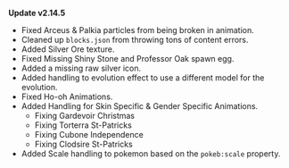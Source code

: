 **Update v2.14.5**

- Fixed Arceus & Palkia particles from being broken in animation.
- Cleaned up `blocks.json` from throwing tons of content errors.
- Added Silver Ore texture.
- Fixed Missing Shiny Stone and Professor Oak spawn egg.
- Added a missing raw silver icon.
- Added handling to evolution effect to use a different model for the evolution.
- Fixed Ho-oh Animations.
- Added Handling for Skin Specific & Gender Specific Animations.
  - Fixing Gardevoir Christmas
  - Fixing Torterra St-Patricks
  - Fixing Cubone Independence
  - Fixing Clodsire St-Patricks
- Added Scale handling to pokemon based on the `pokeb:scale` property.
